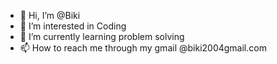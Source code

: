 - 👋 Hi, I’m @Biki
- 👀 I’m interested in Coding
- 🌱 I’m currently learning problem solving
- 📫 How to reach me through my gmail @biki2004gmail.com

<!---
Clastorio/Clastorio is a ✨ special ✨ repository because its `README.md` (this file) appears on your GitHub profile.
You can click the Preview link to take a look at your changes.
--->
